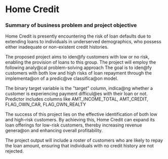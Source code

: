 # Home Credit

### Summary of business problem and project objective

Home Credit is presently encountering the risk of loan defaults due to extending loans to
individuals in underserved demographics, who possess either inadequate or non-existent credit
histories.

The proposed project aims to iden@fy customers with low or no risk, enabling the provision of
loans to this group. The project will employ the following analy@cal problem-solving approach
The goal is to iden@fy customers with both low and high risks of loan repayment through
the implementa@on of a predic@ve classifica@on model.

The binary target variable is the "target" column, indica@ng whether a customer is
experiencing payment difficul@es with their loan or not. Predictor includes columns like
AMT_INCOME_TOTAL, AMT_CREDIT, FLAG_OWN_CAR, FLAG_OWN_REALTY

The success of this project lies on the effective identification of both low and high-risk
customers. By achieving this, Home Credit can expand its loan offerings for low-risk customers,
thereby increasing revenue genera@on and enhancing overall profitability.

The project output will include a roster of customers who are likely to repay the loan amount,
ensuring that individuals with no credit history are not rejected.
